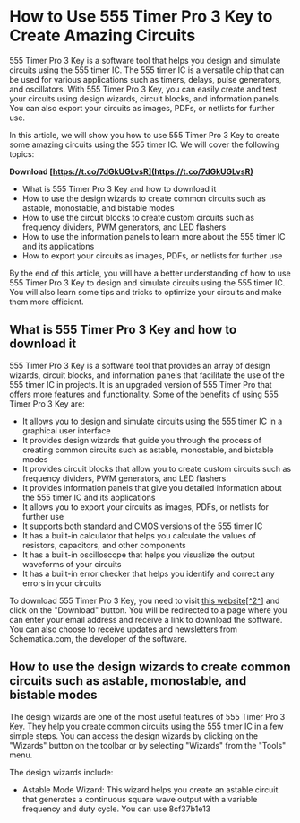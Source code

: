 
 
# How to Use 555 Timer Pro 3 Key to Create Amazing Circuits
 
555 Timer Pro 3 Key is a software tool that helps you design and simulate circuits using the 555 timer IC. The 555 timer IC is a versatile chip that can be used for various applications such as timers, delays, pulse generators, and oscillators. With 555 Timer Pro 3 Key, you can easily create and test your circuits using design wizards, circuit blocks, and information panels. You can also export your circuits as images, PDFs, or netlists for further use.
 
In this article, we will show you how to use 555 Timer Pro 3 Key to create some amazing circuits using the 555 timer IC. We will cover the following topics:
 
**Download  [https://t.co/7dGkUGLvsR](https://t.co/7dGkUGLvsR)**


 
- What is 555 Timer Pro 3 Key and how to download it
- How to use the design wizards to create common circuits such as astable, monostable, and bistable modes
- How to use the circuit blocks to create custom circuits such as frequency dividers, PWM generators, and LED flashers
- How to use the information panels to learn more about the 555 timer IC and its applications
- How to export your circuits as images, PDFs, or netlists for further use

By the end of this article, you will have a better understanding of how to use 555 Timer Pro 3 Key to design and simulate circuits using the 555 timer IC. You will also learn some tips and tricks to optimize your circuits and make them more efficient.
  
## What is 555 Timer Pro 3 Key and how to download it
 
555 Timer Pro 3 Key is a software tool that provides an array of design wizards, circuit blocks, and information panels that facilitate the use of the 555 timer IC in projects. It is an upgraded version of 555 Timer Pro that offers more features and functionality. Some of the benefits of using 555 Timer Pro 3 Key are:

- It allows you to design and simulate circuits using the 555 timer IC in a graphical user interface
- It provides design wizards that guide you through the process of creating common circuits such as astable, monostable, and bistable modes
- It provides circuit blocks that allow you to create custom circuits such as frequency dividers, PWM generators, and LED flashers
- It provides information panels that give you detailed information about the 555 timer IC and its applications
- It allows you to export your circuits as images, PDFs, or netlists for further use
- It supports both standard and CMOS versions of the 555 timer IC
- It has a built-in calculator that helps you calculate the values of resistors, capacitors, and other components
- It has a built-in oscilloscope that helps you visualize the output waveforms of your circuits
- It has a built-in error checker that helps you identify and correct any errors in your circuits

To download 555 Timer Pro 3 Key, you need to visit [this website\[^2^\]](https://www.electroschematics.com/555-timer-design-software/) and click on the "Download" button. You will be redirected to a page where you can enter your email address and receive a link to download the software. You can also choose to receive updates and newsletters from Schematica.com, the developer of the software.
  
## How to use the design wizards to create common circuits such as astable, monostable, and bistable modes
 
The design wizards are one of the most useful features of 555 Timer Pro 3 Key. They help you create common circuits using the 555 timer IC in a few simple steps. You can access the design wizards by clicking on the "Wizards" button on the toolbar or by selecting "Wizards" from the "Tools" menu.
 
The design wizards include:

- Astable Mode Wizard: This wizard helps you create an astable circuit that generates a continuous square wave output with a variable frequency and duty cycle. You can use 8cf37b1e13


